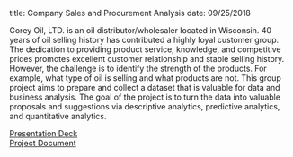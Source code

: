 title: Company Sales and Procurement Analysis
date: 09/25/2018

Corey Oil, LTD. is an oil distributor/wholesaler located in Wisconsin. 40 years of oil selling history has contributed a highly loyal customer group. The dedication to providing product service, knowledge, and competitive prices promotes excellent customer relationship and stable selling history. However, the challenge is to identify the strength of the products. For example, what type of oil is selling and what products are not.
This group project aims to prepare and collect a dataset that is valuable for data and business analysis. The goal of the project is to turn the data into valuable proposals and suggestions via descriptive analytics, predictive analytics, and quantitative analytics.



<a href="https://github.com/ygeszvain/RGProfolio/blob/master/static/project_files/CompanySalesProcurementAnalysis_PPT.pptx">Presentation Deck</a><a></a><br>
<a href="https://github.com/ygeszvain/RGProfolio/blob/master/static/project_files/CompanySalesProcurementAnalysis.docx">Project Document</a><a></a>
